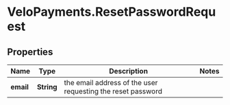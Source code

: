 # VeloPayments.ResetPasswordRequest

## Properties

Name | Type | Description | Notes
------------ | ------------- | ------------- | -------------
**email** | **String** | the email address of the user requesting the reset password | 


